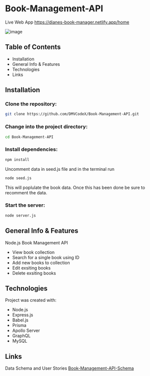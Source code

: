 # Book-Management-API

Live Web App 
https://dianes-book-manager.netlify.app/home

![image](https://github.com/DMVCodeX/Book-Management-API/assets/122197490/ecbcaac1-7219-49e2-8aa1-f893a813c52e)


## Table of Contents

- Installation
- General Info & Features
- Technologies
- Links

## Installation

### Clone the repository:

```bash
git clone https://github.com/DMVCodeX/Book-Management-API.git
```

### Change into the project directory:

```bash
cd Book-Management-API
```

### Install dependencies:

```bash
npm install
```

Uncomment data in seed.js file and in the terminal run

```bash
node seed.js
```

This will poplulate the book data. Once this has been done be sure to recomment the data.

### Start the server:

```bash
node server.js
```

## General Info & Features

Node.js Book Management API

- View book collection
- Search for a single book using ID
- Add new books to collection
- Edit exsiting books
- Delete exsiting books

## Technologies

Project was created with:

- Node.js
- Express.js
- Babel.js
- Prisma
- Apollo Server
- GraphQL
- MySQL

## Links

Data Schema and User Stories
[Book-Management-API-Schema](https://docs.google.com/spreadsheets/d/1_2wFreyEVlK1XuAi4IgH6Neh9t_l7O06_0kgFn3Ch-c/edit#gid=0)
